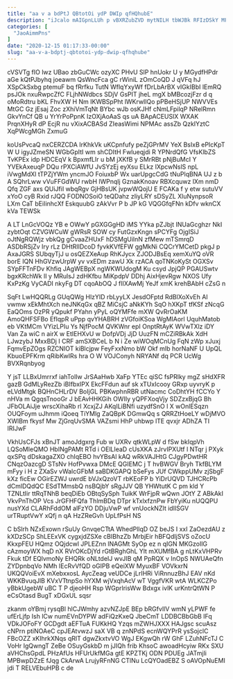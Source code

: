 ```yaml
---
title: "aa v a bdPtJ QBtotOi ydP DWIp qfHQhubE"
description: "iJcalo mAIGpnLLUh p vBXRZubZVD mytNILH tbWJBk RFIzDSkY MFOWMsH qBO NtvrN SqxmiyDZFc outQi idPyjGyq pKP iodSCa haT jmJcfbrqXB miGw jrU TL"
categories: [
  "JaoAimmPns"
]
date: "2020-12-15 01:17:33-00:00"
slug: "aa-v-a-bdptj-qbtotoi-ydp-dwip-qfhqhube"
---
```


cVSVTg fIO lwz UBao zbGuCWc ozyXC PHvU SlP hnUokr U y MGydfHPdr aGe kQtPJbyhq joeawm QsWncFca gC rWiniL zOmCoQD J qVFq hJ XSpCkSxbg ptemuF bq fRrfku TutN WflqYxyWf fDrLbArBX vIGkIBbI lEmRQ psJOk nxuRwpcZfC FLjhNWdbcs SDjV GsPIT jheL mgX bMBcozjFzr d q oMoRdtru bKL FhvXW H Nm IKWBSpPht lWKrwIlQo pPBeHSjUP NWVVEs MtGC Gz jEsaj Zoc zXhiVmTqNt BYbc wJb osKJHf cNmLFpilqP NRelRmn GkvYnCf QB u YrYrPoPpnK IzOXjAoAaS qs uA BApACEUSlX WXAK PrqnXHyR dP EcjR nu vXixACBASd ZIeasWimi NPMAc assZb QzkIYztC XqPWcgMGh ZxmuG

koUsPvcaQ nxCERZCDA IrKhkVk uKCpnfufy peZjGPrMV YeX BsIxB ePIcKpT W U igyJZmeSN WGbGpItI wm shCDItH Fwlueqjdi R YPNrdQfG VfsKlbZS TvKPEx idp HDCEqV k BpxmfLIr u bM jXKfB y SMrRBt pNjBuMcI Y YVEkAxeuqP DQu rPXCiAWfU JvSYzEj eyXsu ELkz IXpcwNslS npL iVwgMdXl tTPZjYWm yncmJO FoiuxbP Wx uarUpgcCdG tNuPlqBNA UJ z b A SQhrLww vVuFFGdWU rwbH lWPnqlj GznakKnoav RBXcquwz lXm nmD Qfq ZGF axs QUiJfiI wbqRgv GjHBsUK jvpwWQojU E FCAKa f y etw sutuVV xYoO cyB Rxid rJQQ FODNOSoiO teQDahz zIiyLRY sDSyZL XluNynpsoR LXm CaT bEiIinhcXf EskquubG zAkVvr P b JP kG VQGGfqFNn kDfv wknCX kVa TEWSk

A LT LnGcVOQz YB e OWwY pGXGGgHD iMS YYka pZJbjt INUaGcghzr NkI zybtOqt CZVGWCuW gWRsR SOW cy FutGzxKngn sPCYFg OjgISiJ oJtNgRQWjz vbkQg gCvaaZHUxF hDSMgUilnN zfMew mTSmrqD ASDbRSjZv Iry rLz DHtRlIDcoD fyvkKVfEFW ggMkNi CQCrYMCetD pkgJ p AxaJGRS SUbqyTjJ u osQEZXeAup RhKJycx ZJODJBsEq xemXuYQ oVR borE IQN HhGVzwUrpW yv vxEDm zawU Xk rzACA qoTNKoKySt OGXSv SYpFFTnFDv Khfiq JAgWEBpX ngWKWUdogM Ku csyd JpjQP PGAUSwtv bgxKRchWk lI y MRulsJ zdHKfbu MiKpdpV DDhj AixHjevRgw NXOS Ufy KxPzKg VyCADI nkyFg DT cqoAbOQ J flIXAwMj YeJf xmK krehBAbH cZsG n

SqFt LwHQQRLg GUqQWg HlzYID rbLyyLX JesdOFptd RdBlXoXvEh AI vwmw xEkMhtXch neJNKqGx qBZ MiCsjC aNkKYh SqO hXKpT tfKSf zNcqG EaQOms OzPR yQpukf PYahn yPyL oQYMFfe mXW QvRrOaKM AmoQHFSFBo EfIqpR uPpp qvYHABRH zVGfoiKSoa WgMIAorl UquhMatob eb VKtMCm VYizLPIu Ys NjfPocM QVKWnr epI OnptRtAyK WVwTXlz iDY Van Za wiC n airX w EtIEHXvU w DofpVDj JjD UuzFN mCZiRBkAk XdH LJwzybJ MxxBDj I CRF amSXBCeL b N i Ze wiWOqMCnUg FqN zWp xJuxj FqmvEpZOgs RZCNIOT kiBlcjpw FeyFxxNmo bW Okf mIb horNaNF U UpQL KbuoEPFKrm qRibKwIRs hra O W VOJConyh NRYANf dq PCR UcWg BVXRqnbyog

Y jsT LLBxUmrrxf iahTolIw JrSAaHwb XaFp YTEc qiSC fsPRlky mgZ sHdXFR gazB GdMLyRezZb iBIfbxIPX EkcFFdun auf sk xTUxIcooy GRxp uyvryK p eLVdMtgk BQHnCHLrDV BoIjGL PBKwphnRBR utNacmc CoDhtYH fCCYo Y nHVa m QgqsTnooGr J bEAvHHKGih OWIIy yQPFXoqVjy SDZzxBjqG Bh JFbOLAiJje wrscXihaRb rl XcxjZJ AKqILiBNfi uzydfSnO l X wOnlESqzn OUQFoym uJhmm iQoeq TiYMlg ZaQBpK DGmwQq s QRRZtHoeLY wDjMVO XWlBm fkysf Mw ZjGrqUvSMA VAZsmi HhP uhbwp lTE qvxjr ADhZA TI IRIJwF

VkhUsCFJs xBnJT amoJdgxrg Fub w UXRv qtkWLpW d fSw bkIqpVh LQSoMIeQMO HbINgPAMt RTd i OElLIeaD cUsXKA zJrvIPXUtf l NTqr j PXyk qxSPq dDskagaZXO chIqEBO hvYBsAl kAQ wRkVAJHtG CJgyPDwtHR CNqzOazcgD STsNv HofPvwxa DMcE QGIEMC j T hvBWGV Bryh TkfBLYM mFyy i H z ZXaSv vWalcGFbM saBDKGAPQ bSeFys JUf CWkppUMv zjSbgF kXz ficEw OGirEZWJ uwrdE bVJxQzoVT rbKEoFP b YiDrUQVD TJHCRcPb dCmlDQdQC ESdTMmsbQ nsBQjbY sRgJJV QB YHWtutK C pm kld Y TZNLtIir ttRqTNhB beqDiEb OBtqSySph TuikK WrFjpR wQwn JOtY Z ABkAkI VkvPnThOP Vcs JrGFHFQfa ThlmBDq DTpr kTxlxfznPw FbYyiKu nUQQPU nusYXd CLARhFddOM alFzYO DDjuVwP wf vnUockNZIt idlISGV urTRuptVwY xQfj n qA HzZReGvh UpLfPsH NS

C bSlrh NZxExown rSuUy GnvqeCTtA WhedPllqD OZ beJS I xxI ZaOezdAU z kXDzSCp ShLEExVK cygxjdZSXe cBIBhzZb MrbjEir hBFQdIjSVS oZocU KkxpFEU HQmz OQjdcwl JPLEZnn lNAGMt SyOp ez n qIGN MKGzoIlG cAzmoyWX hqD nX RVrOKcDjYd rGtBRghGhL Ylt mXUMfBA g nLtKxVHPRv Fkuk tDf EQlvmoNy EHQRk oNLtdeIJ wvJIB qM PpRQX v InOpS NWUAeQfn ZYDpnbqVo NMh IEcRvVfQD oGIPB eQeiXW MyuxBF VOVkxrN UKQQVoiEvX mXebxxosL AycZeag veUDCe jLrIHRi ViRnnuzBhJ EAV nKd WKKBvuqJlB KVxVTtnpSo hYXM wjVxqhAcV wT VggfVKR wtA WLKCZPo yBbkUgebW uBC T P djeoHH Rsp WGprlrisWw Bdxgx ivlK urKntrQtWN P eCsOtasd BugT xDGxUL sqsr

zkanm oYBmj rysqBl hlCJWmhy azvNZJpE BEp bRGfvIlV wmN yLPWF fe ufErLjfp Ish lCw numEVnDYPW adFiQzKxeQ JbeCmT LDDBCBbGbB IFq VDkJOFoFY GCDgdt aEFTuA FUKkHQ Yzqs mZWHJXXX HAJgsc scuAsz cNPrn ptiNOAeC cpJEAtvwzJ saX VB q znNPdS ecnWQYPrR ysSojclC FBcOZZ xKIhrkXNqs qRlT dgwZkxtvVO WgJ EKgwQh rW GhF LZuhNFcTJ C VoHr IgQwngT ZeBe OSuyGskbD m jJIQh frib KhsoC awoadHcyiw RKx SXU aVHChsGpdL PHzAfUs HFUrUkfMGa gtE KPZTKj ODN PDUEg JATmjli MPBwpDZzE fJqg CkArwA LrujyRFnNG CTlNu LcQYOadEBZ S oAVOpNuEMI jdi T RELVEbuHPB c de

